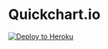 # Quickchart.io
[![Deploy to Heroku](https://www.herokucdn.com/deploy/button.svg)](https://heroku.com/deploy?template=https://github.com/kaerez/heroku/quickchart)
